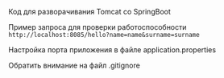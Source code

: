 Код для разворачивания Tomcat со SpringBoot

Пример запроса для проверки работоспособности
`http://localhost:8085/hello?name=name&surname=surname`

Настройка порта приложения в файле application.properties

Обратить внимание на файл .gitignore 
